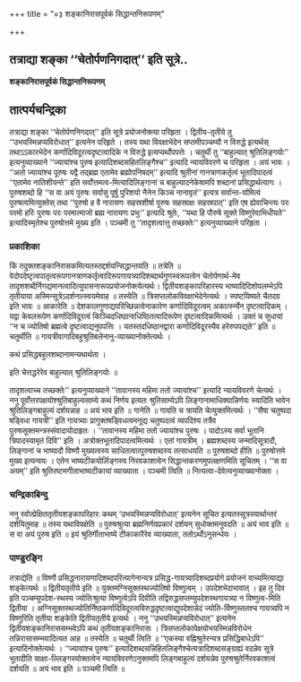 +++
title = "०३ शङ्कानिरासपूर्वकं सिद्धान्तनिरूपणम्"

+++


## तत्राद्या शङ्का ‘‘चेतोर्पणनिगदात्’’ इति सूत्रे..

**शङ्कानिरासपूर्वकं सिद्धान्तनिरूपणम्**

## **तात्पर्यचन्द्रिका**

तत्राद्या शङ्का ‘‘चेतोर्पणनिगदात्’’ इति सूत्रे प्रयोजनोक्त्या परिहृता । द्वितीय-तृतीये तु ‘‘उभयस्मिन्नप्यविरोधात्’’ इत्यनेन परिहृते । तस्य यथा विवक्षाभेदेन सप्तमीपञ्चम्यौ न विरुद्धे इत्यर्थस् तथाऽऽकारभेदेन कर्णादिविदूरत्वदृष्टत्वादिके न विरुद्धे इत्यप्यर्थोपपत्तेः । चतुर्थी तु ‘‘बाहुल्यात् श्रुतिलिङ्गयोः’’ इत्यनुव्याख्याने ‘‘ज्यायांश्च पुरुष इत्यादिशब्दसहितलिङ्गैश्च’’ इत्यादि न्यायविवरणे च परिहृता । अयं भावः । ‘‘अतो ज्यायांश्च पूरुषः यद्वै तद्ब्रह्म एतामेव ब्रह्मोपनिषदम्’’ इत्यादि श्रुतीनां गानत्राणकर्तृत्वं भूतादिपादत्वं ‘‘एतामेव नातिशीयन्ते’’ इति सर्वोत्तमत्व-मित्यादिलिङ्गानां च बाहुल्यादनेकेषामपि शब्दानां प्रसिद्धार्थत्यागः । पुरुषशब्दो हि ‘‘स वा अयं पुरुषः सर्वासु पूर्षु पुरिशयो नैनेन किञ्च नानावृतं’’ इत्यत्र सर्वान्त-र्यामित्वं पुरुषत्वमित्युक्तेस् तथा ‘‘पुरुषो ह वै नारायणः सहस्रशीर्षा पुरुषः सहस्राक्षः सहस्रपात्’’ इति एष ह्येवाचिन्त्यः परः परमो हरिः पुरुषः परः परमात्माजो ब्रह्म नारायणः प्रभुः’’ इत्यादि श्रुतेः, ‘‘यथा हि पौरुषे सूक्ते विष्णुरेवाभिधीयते’’ इत्यादिस्मृतेश्च पुरुषोत्तमे मुख्य इति । पञ्चमी तु ‘‘तादृशत्वात्तु तच्छक्तेः’’ इत्यनुव्याख्याने परिहृता ।

### **प्रकाशिका**

किं तदुक्तशङ्कानिरासकमित्यतस्तद्दर्शयन्सिद्धान्तयति ॥ तत्रेति ॥ वेदोपदेष्टृत्वपातृत्वरूपगानत्राणकर्तृत्वादिरूपगायत्र्यादिशब्दार्थगुणस्वरूपत्वेन चेतोर्पणार्थ-मेव तादृशशब्दैर्निगद्यमानत्वादित्युपासनारूपप्रयोजनोक्त्येत्यर्थः। द्वितीयशङ्कापरिहारस्य भाष्यादिदिशोपलम्भेऽपि तृतीयाया अस्मिन्सूत्रेऽदर्शनात्स्वयमेवाह ॥ तस्येति ॥ त्रिसप्तलोकविवक्षाभेदेनेत्यर्थः । स्पष्टयिष्यते चैतदग्र इति भावः ॥ आकारेति ॥ देशकालगुणाद्यपरिच्छिन्नत्वेनाकारेण कर्णादिविदूरत्वम् अकार्त्स्न्येन दृष्टत्वादिकम् । यद्वा केवलरूपेण कर्णादिविदूरत्वं किञ्चिदधिष्ठानाधिष्ठितत्वादिरूपेण दृष्टत्वादिकमित्यर्थः । उक्तं च सुधायां ‘‘न च ज्योतिषो ब्रह्मत्वे दृष्टत्वाद्यनुपपत्तिः । यतस्तदधिष्ठानद्वारा कर्णादिविदूरस्यैव हरेरुपपद्यते’’ इति ॥ चतुर्थीति ॥ गायत्रीवागादिबहुश्रुतिबलेनानु-व्याख्यानोक्तेत्यर्थः ।

कथं प्रसिद्धबहुलशब्दानामन्यथार्थता ।

इति चेत्तद्धरेरेव बाहुल्यात् श्रुतिलिङ्गयोः ॥

तादृशत्वाच्च तच्छक्तेः’’ इत्यनुव्याख्याने ‘‘तावानस्य महिमा ततो ज्यायांश्च’’ इत्यादि न्यायविवरणे चेत्यर्थः । ननु पूर्वोत्तरपक्षयोश्श्रुतिबाहुल्यसाम्ये कथं निर्णय इत्यतः श्रुतिसाम्येऽपि लिङ्गानामाधिक्यान्निर्णयः स्यादिति भावेन श्रुतिलिङ्गबाहुल्यं दर्शयन्नाह ॥ अयं भाव इति ॥ गानेति ॥ गायति च त्रायति चेत्युक्तमित्यर्थः । ‘‘सैषा चतुष्पदा षड्विधा गायत्री’’ इति गायत्र्याः प्रागुक्तषड्विधत्वमनूद्य चतुष्पदत्वं व्यपदिश्य तत्रैव पुरुषसूक्तमन्त्रस्संवादायोदाहृतः । ‘‘तावानस्य महिमा ततो ज्यायांश्च पुरुषः । पादोऽस्य सर्वा भूतानि त्रिपादस्यामृतं दिवि’’ इति । अत्रोक्तभूतादिपादत्वमित्यर्थः । एतां गायत्रीम् । ब्रह्मशब्दस्य जन्मादिसूत्रादौ, लिङ्गानां च भाष्यादौ विष्णौ मुख्यत्वस्य साधितत्वात्पुरुषशब्दस्य तत्साधयति ॥ पुरुषशब्दो हीति ॥ पुरुषोत्तमे मुख्य इत्यन्वयः । एतेन भाष्यटीकयोर्लिङ्गस्य निरवकाशत्वेन सिद्धान्तकरणमुपलक्षणमिति सूचितम् । ‘‘स वा अयम्’’ इति श्रुतिरष्टमगीताभाष्यटीकायां व्याख्याता । पञ्चमी त्विति ॥ नित्यत्वा-देवेत्यनुव्याख्यानोक्ता ।

### **चन्द्रिकाबिन्दु**

ननु स्वोत्प्रेक्षिततृतीयशङ्कापरिहारः कथम् ‘उभयस्मिन्नप्यविरोधात्’ इत्यनेन सूचित इत्यतस्सूत्रस्यार्थान्तरं दर्शयितुमाह ॥ तस्य यथाविवक्षेति ॥ पुरुषश्रुत्या ब्रह्मनिर्णयप्रकारं दर्शयन् सुधोक्तमनुवदति ॥ अयं भाव इति ॥ स वा अयं पुरुष इति ॥ इयं श्रुतिर्गीताभाष्ये टीकाकारैरेव व्याख्याता, ततोऽर्थोऽनुसन्धेयः ।

### **पाण्डुरङ्गि**

तत्राद्येति ॥ विष्णौ प्रसिद्धनारायणादिशब्दपरित्यागेनान्यत्र प्रसिद्ध-गायत्र्यादिशब्दप्रयोगे प्रयोजनं वाच्यमित्याद्या शङ्केत्यर्थः ॥ द्वितीयतृतीये इति ॥ युक्तमग्निसूक्तस्थज्योतिषो विष्णुत्वम् । उपदेशभेदाभावात् । इह तु दिव इति पञ्चम्युपदेश-स्थस्य ज्योतिःश्रुत्या विष्णुत्वेऽपि दिवीति तद्विरुद्धसप्तम्युपदेशस्थगायत्र्या न विष्णुत्व-मिति द्वितीया । अग्निसूक्तस्थज्योतिर्निष्ठकर्णादिविदूरत्वविरुद्धदृष्टत्वाद्युपदेशान्नेदं ज्योति-र्विष्णुस्ततश्च गायत्र्यपि न विष्णुरिति तृतीया शङ्केति द्वितीयतृतीये इत्यर्थः । ननु ‘‘उभयस्मिन्नप्यविरोधात्’’ इत्यनेन द्वितीयशङ्कानिराससम्भवेऽपि कथं तृतीयशङ्कानिरासः । त्रिसप्तलोकापेक्षयोभयस्मिन्नविरोधेन तन्निरासासम्भवादित्यत आह ॥ तस्येति ॥ चतुर्थी त्विति ॥ ‘‘एकस्या वह्निश्रुतेरन्यत्र प्रसिद्धिबाधेऽपि’’ इत्यादिनोक्तेत्यर्थः । ‘‘ज्यायांश्च पुरुषः’’ इत्यादिशब्दसन्निहितलिङ्गैश्चेत्यत्रादिशब्दसङ्ग्राह्यं वदन्नेव सूत्रे भूतादीति साक्षा-ल्लिङ्गस्योक्तत्वेन न्यायविवरणेऽनुक्तमपि लिङ्गबाहुल्यं दर्शयन्नेव पुरुषश्रुतेर्निरवकाशत्वं दर्शयति ॥ अयं भाव इति ॥ पञ्चमी त्विति ॥

